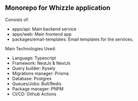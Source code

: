 ## Monorepo for Whizzle application

Consists of:

- apps/api: Main backend service
- apps/web: Main frontend app
- packages/email-templates: Email templates for the services.



Main Technologies Used:

* Language: Typescript
* Framework: NestJs & NextJs
* Query builder: Kysely
* Migrations manager: Prisma
* Database: Postgres
* Queues/Jobs: Bull/Redis
* Package manager: PNPM
* CI/CD: Github Actions